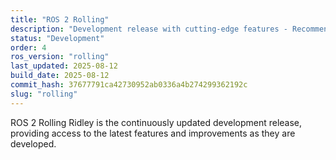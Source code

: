 ```yaml
---
title: "ROS 2 Rolling"
description: "Development release with cutting-edge features - Recommended for developers"
status: "Development"
order: 4
ros_version: "rolling"
last_updated: 2025-08-12
build_date: 2025-08-12
commit_hash: 37677791ca42730952ab0336a4b274299362192c
slug: "rolling"
---
```


ROS 2 Rolling Ridley is the continuously updated development release, providing access to the latest features and improvements as they are developed.